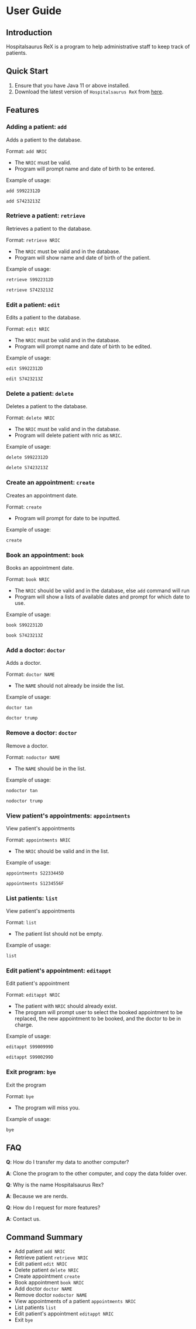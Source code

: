 # User Guide

## Introduction

Hospitalsaurus ReX is a program to help administrative staff to keep track of patients.

## Quick Start

1. Ensure that you have Java 11 or above installed.
1. Download the latest version of `Hospitalsaurus ReX` from [here](https://github.com/AY2021S1-CS2113-T16-4/tp).

## Features


### Adding a patient: `add`
Adds a patient to the database.

Format: `add NRIC`

* The `NRIC` must be valid.
* Program will prompt name and date of birth to be entered.

Example of usage: 

`add S9922312D`

`add S7423213Z`

<div style="page-break-after: always;"></div>

### Retrieve a patient: `retrieve`
Retrieves a patient to the database.

Format: `retrieve NRIC`

* The `NRIC` must be valid and in the database.
* Program will show name and date of birth of the patient.

Example of usage:

`retrieve S9922312D`

`retrieve S7423213Z`


### Edit a patient: `edit`
Edits a patient to the database.

Format: `edit NRIC`

* The `NRIC` must be valid and in the database.
* Program will prompt name and date of birth to be edited.

Example of usage:

`edit S9922312D`

`edit S7423213Z`


### Delete a patient: `delete`
Deletes a patient to the database.

Format: `delete NRIC`

* The `NRIC` must be valid and in the database.
* Program will delete patient with nric as `NRIC`.

Example of usage:

`delete S9922312D`

`delete S7423213Z`

<div style="page-break-after: always;"></div>

### Create an appointment: `create`
Creates an appointment date.

Format: `create`

* Program will prompt for date to be inputted.

Example of usage:

`create`


### Book an appointment: `book`
Books an appointment date.

Format: `book NRIC`

* The `NRIC` should be valid and in the database, else `add` command will run
* Program will show a lists of available dates and prompt for which date to use.

Example of usage:

`book S9922312D`

`book S7423213Z`


### Add a doctor: `doctor`
Adds a doctor.

Format: `doctor NAME`

* The `NAME` should not already be inside the list.

Example of usage:

`doctor tan`

`doctor trump`

<div style="page-break-after: always;"></div>

### Remove a doctor: `doctor`
Remove a doctor.

Format: `nodoctor NAME`

* The `NAME` should be in the list.

Example of usage:

`nodoctor tan`

`nodoctor trump`


### View patient's appointments: `appointments`
View patient's appointments

Format: `appointments NRIC`

* The `NRIC` should be valid and in the list.

Example of usage:

`appointments S2233445D`

`appointments S1234556F`


### List patients: `list`
View patient's appointments

Format: `list`

* The patient list should not be empty.

Example of usage:

`list`

<div style="page-break-after: always;"></div>

### Edit patient's appointment: `editappt`
Edit patient's appointment

Format: `editappt NRIC`

* The patient with `NRIC` should already exist.
* The program will prompt user to select the booked appointment to be replaced, the new appointment to be booked, and the doctor to be in charge.

Example of usage:

`editappt S9900999D`

`editappt S9900299D`


### Exit program: `bye`
Exit the program

Format: `bye`

* The program will miss you.

Example of usage:

`bye`


## FAQ

**Q**: How do I transfer my data to another computer? 

**A**: Clone the program to the other computer, and copy the data folder over.

**Q**: Why is the name Hospitalsaurus Rex?

**A**: Because we are nerds.

**Q**: How do I request for more features?

**A**: Contact us.

<div style="page-break-after: always;"></div>

## Command Summary

* Add patient `add NRIC`
* Retrieve patient `retrieve NRIC`
* Edit patient `edit NRIC`
* Delete patient `delete NRIC`
* Create appointment `create`
* Book appointment `book NRIC`
* Add doctor `doctor NAME`
* Remove doctor `nodoctor NAME`
* View appointments of a patient `appointments NRIC`
* List patients `list`
* Edit patient's appointment `editappt NRIC`
* Exit `bye`
